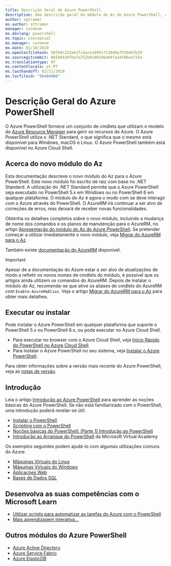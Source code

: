 ```yaml
---
title: Descrição Geral do Azure PowerShell
description: Uma descrição geral do módulo do Az do Azure PowerShell, com informações sobre como instalar e começar a utilizar.
author: sptramer
ms.author: sttramer
manager: carmonm
ms.devlang: powershell
ms.topic: conceptual
ms.manager: carmonm
ms.date: 01/10/2019
ms.openlocfilehash: 58fb9c222eb1fcbace189917138d9a75564bfb29
ms.sourcegitcommit: 0b5b0434fba7a752b0199256e04fa34f06aaf33a
ms.translationtype: HT
ms.contentlocale: pt-PT
ms.lasthandoff: 02/21/2019
ms.locfileid: "56464966"
---
```

# <a name="overview-of-azure-powershell"></a>Descrição Geral do Azure PowerShell

O Azure PowerShell fornece um conjunto de cmdlets que utilizam o modelo do [Azure Resource Manager](/azure/azure-resource-manager/resource-group-overview) para gerir os recursos do Azure. O Azure PowerShell utiliza o .NET Standard, o que significa que o mesmo está disponível para Windows, macOS e Linux.
O Azure PowerShell também está disponível no Azure Cloud Shell.

## <a name="about-the-new-az-module"></a>Acerca do novo módulo do Az

Esta documentação descreve o novo módulo do Az para o Azure PowerShell. Este novo módulo foi escrito de raiz com base no .NET Standard. A utilização do .NET Standard permite que o Azure PowerShell seja executado no PowerShell 5.x em Windows ou no PowerShell 6 em qualquer plataforma. O módulo do Az é agora o modo com se deve interagir com o Azure através do PowerShell.
O AzureRM irá continuar a ser alvo de correções de erros, mas deixará de receber novas funcionalidades.

Obtenha os detalhes completos sobre o novo módulo, incluindo a mudança de nome dos comandos e os planos de manutenção para o AzureRM, no artigo [Apresentação do módulo do Az do Azure PowerShell](new-azureps-module-az.md). Se pretender começar a utilizar imediatamente o novo módulo, veja [Migrar do AzureRM para o Az](migrate-from-azurerm-to-az.md).

Também existe [documentação do AzureRM](/powershell/azure/azurerm) disponível.

> [!IMPORTANT]
>
> Apesar de a documentação do Azure estar a ser alvo de atualizações de modo a refletir os novos nomes de cmdlets do módulo, é possível que os artigos ainda utilizem os comandos do AzureRM. Depois de instalar o módulo do Az, recomenda-se que ative os aliases de cmdlets do AzureRM com `Enable-AzureRmAlias`. Veja o artigo [Migrar do AzureRM para o Az](migrate-from-azurerm-to-az.md) para obter mais detalhes.

## <a name="run-or-install"></a>Executar ou instalar

Pode instalar o Azure PowerShell em qualquer plataforma que suporte o PowerShell 5.x ou PowerShell 6.x, ou pode executar no Azure Cloud Shell.

* Para executar no browser com o Azure Cloud Shell, veja [Início Rápido do PowerShell no Azure Cloud Shell](/azure/cloud-shell/quickstart-powershell).
* Para instalar o Azure PowerShell no seu sistema, veja [Instalar o Azure PowerShell](install-az-ps.md).

Para obter informações sobre a versão mais recente do Azure PowerShell, veja as [notas de versão](release-notes-azureps.md).

## <a name="get-started"></a>Introdução

Leia o artigo [Introdução ao Azure PowerShell](get-started-azureps.md) para aprender as noções básicas do Azure PowerShell. Se não está familiarizado com o PowerShell, uma introdução poderá revelar-se útil:

* [Instalar o PowerShell](/powershell/scripting/install/installing-powershell)
* [Scripting com o PowerShell](/powershell/scripting/powershell-scripting)
* [Noções básicas do PowerShell: (Parte 1) Introdução ao PowerShell](https://channel9.msdn.com/Blogs/Taste-of-Premier/PowerShellBasicsPart1)
* [Introdução ao Arranque do PowerShell](https://mva.microsoft.com/liveevents/powershell-jumpstart) da Microsoft Virtual Academy

Os exemplos seguintes podem ajudá-lo com algumas utilizações comuns do Azure:

* [Máquinas Virtuais do Linux](/azure/virtual-machines/virtual-machines-linux-powershell-samples?toc=/powershell/azure/toc.json)
* [Máquinas Virtuais do Windows](/azure/virtual-machines/virtual-machines-windows-powershell-samples?toc=/powershell/azure/toc.json)
* [Aplicações Web](/azure/app-service-web/app-service-powershell-samples?toc=/powershell/azure/toc.json)
* [Bases de Dados SQL](/azure/sql-database/sql-database-powershell-samples?toc=/powershell/azure/toc.json)

## <a name="build-your-skills-with-microsoft-learn"></a>Desenvolva as suas competências com o Microsoft Learn

- [Utilizar scripts para automatizar as tarefas do Azure com o PowerShell](/learn/modules/automate-azure-tasks-with-powershell/)
- [Mais aprendizagem interativa...](/learn/browse/?term=powershell)

## <a name="other-azure-powershell-modules"></a>Outros módulos do Azure PowerShell

* [Azure Active Directory](/powershell/azure/active-directory/)
* [Azure Service Fabric](/powershell/azure/service-fabric/)
* [Azure ElasticDB](/powershell/azure/elasticdbjobs/)
